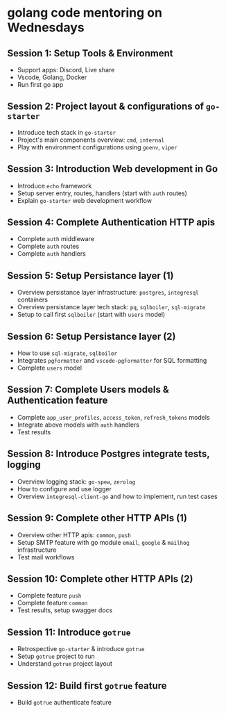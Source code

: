 # golang code mentoring on Wednesdays

## Session 1: Setup Tools & Environment

- Support apps: Discord, Live share
- Vscode, Golang, Docker
- Run first go app

## Session 2: Project layout & configurations of `go-starter`

- Introduce tech stack in `go-starter`
- Project's main components overview: `cmd`, `internal`
- Play with environment configurations using `goenv`, `viper`

## Session 3: Introduction Web development in Go

- Introduce `echo` framework
- Setup server entry, routes, handlers (start with `auth` routes)
- Explain `go-starter` web development workflow

## Session 4: Complete Authentication HTTP apis

- Complete `auth` middleware
- Complete `auth` routes
- Complete `auth` handlers

## Session 5: Setup Persistance layer (1)

- Overview persistance layer infrastructure: `postgres`, `integresql` containers
- Overview persistance layer tech stack: `pq`, `sqlboiler`, `sql-migrate`
- Setup to call first `sqlboiler` (start with `users` model)

## Session 6: Setup Persistance layer (2)

- How to use `sql-migrate`, `sqlboiler`
- Integrates `pgFormatter` and `vscode-pgFormatter` for SQL formatting
- Complete `users` model

## Session 7: Complete Users models & Authentication feature

- Complete `app_user_profiles`, `access_token`, `refresh_tokens` models
- Integrate above models with `auth` handlers
- Test results

## Session 8: Introduce Postgres integrate tests, logging

- Overview logging stack: `go-spew`, `zerolog`
- How to configure and use logger
- Overview `integresql-client-go` and how to implement, run test cases 

## Session 9: Complete other HTTP APIs (1)

- Overview other HTTP apis: `common`, `push`
- Setup SMTP feature with go module `email`, `google` & `mailhog` infrastructure
- Test mail workflows

## Session 10: Complete other HTTP APIs (2)

- Complete feature `push`
- Complete feature `common`
- Test results, setup swagger docs

## Session 11: Introduce `gotrue`

- Retrospective `go-starter` & introduce `gotrue`
- Setup `gotrue` project to run
- Understand `gotrue` project layout

## Session 12: Build first `gotrue` feature

- Build `gotrue` authenticate feature
